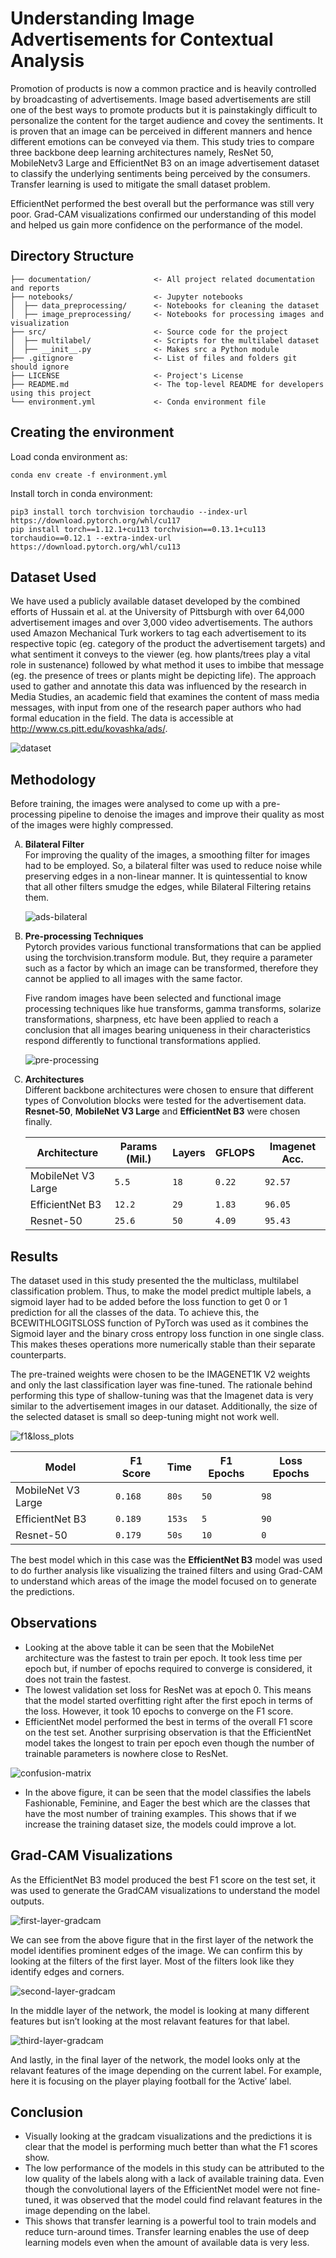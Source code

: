 
# Understanding Image Advertisements for Contextual Analysis
Promotion of products is now a common practice and is heavily controlled by broadcasting of advertisements. Image based advertisements are still one of the best ways to promote products but it is painstakingly difficult to personalize the content for the target audience and covey the sentiments. It is proven that an image can be perceived in different manners and hence different emotions can be conveyed via them. This study tries to compare three backbone deep learning architectures namely, ResNet 50, MobileNetv3 Large and EfficientNet B3 on an image advertisement dataset to classify the underlying sentiments being perceived by the consumers. Transfer learning is used to mitigate the small dataset problem.

EfficientNet performed the best overall but the performance was still very poor. Grad-CAM visualizations confirmed our understanding of this model and helped us gain more confidence on the performance of the model.


## Directory Structure

```
├── documentation/              <- All project related documentation and reports
├── notebooks/                  <- Jupyter notebooks
│  ├── data_preprocessing/      <- Notebooks for cleaning the dataset
│  ├── image_preprocessing/     <- Notebooks for processing images and visualization
├── src/                        <- Source code for the project
│  ├── multilabel/              <- Scripts for the multilabel dataset
│  ├── __init__.py              <- Makes src a Python module
├── .gitignore                  <- List of files and folders git should ignore
├── LICENSE                     <- Project's License
├── README.md                   <- The top-level README for developers using this project
└── environment.yml             <- Conda environment file
```

## Creating the environment
Load conda environment as:
```
conda env create -f environment.yml
```
Install torch in conda environment:
```
pip3 install torch torchvision torchaudio --index-url https://download.pytorch.org/whl/cu117
pip install torch==1.12.1+cu113 torchvision==0.13.1+cu113 torchaudio==0.12.1 --extra-index-url https://download.pytorch.org/whl/cu113
```
## Dataset Used

We have used a publicly available dataset developed by the combined efforts of Hussain et al. at the University of Pittsburgh with over 64,000 advertisement images and over 3,000 video advertisements. The authors used Amazon Mechanical Turk workers to tag each advertisement to its respective topic (eg. category of the product the advertisement targets) and what sentiment it conveys to the viewer (eg. how plants/trees play a vital role in sustenance) followed by what method it uses to imbibe that message (eg. the presence of trees or plants might be depicting life). The approach used to gather and annotate this data was influenced by the research in Media
Studies, an academic field that examines the content of mass media messages, with input from one of the research paper authors who had formal education in the field. The data is accessible at http://www.cs.pitt.edu/kovashka/ads/.

![dataset](/figures/dataset.png)

## Methodology

Before training, the images were analysed to come up with
a pre-processing pipeline to denoise the images and improve
their quality as most of the images were highly compressed.

<ol type="A">
 <li><b>Bilateral Filter</b></li>
For improving the quality of the images, a smoothing filter
for images had to be employed. So, a bilateral filter was used to reduce noise while preserving edges in a non-linear manner. It is quintessential to know that all other
filters smudge the edges, while Bilateral Filtering retains
them.

![ads-bilateral](/figures/ads-bilateral.png)

 <li><b>Pre-processing Techniques</b></li>
Pytorch provides various functional transformations that
can be applied using the torchvision.transform module. But, they require a parameter such as a factor by which an image can be transformed, therefore they cannot be applied to all images with the same factor. 

Five random images have been selected and functional image processing techniques like hue transforms, gamma transforms, solarize transformations, sharpness, etc have been applied to reach a conclusion that all images bearing uniqueness in their characteristics respond differently to functional transformations applied.

![pre-processing](/figures/pre-processing.png)
 
 <li><b>Architectures</b></li>
Different backbone architectures were chosen to ensure
that different types of Convolution blocks were tested for the advertisement data. <b>Resnet-50</b>, <b>MobileNet V3 Large</b> and <b>EfficientNet B3</b> were chosen finally.

| Architecture      | Params (Mil.) | Layers | GFLOPS | Imagenet Acc. |
|-------------------|---------------|--------|--------|---------------|
| MobileNet V3 Large|`5.5`          |`18`    | `0.22` | `92.57`       |
| EfficientNet B3   |`12.2`         |`29`    | `1.83` | `96.05`       |
| Resnet-50         |`25.6`         |`50`    | `4.09` | `95.43`       |
</ol>

## Results

The dataset used in this study presented the the multiclass, multilabel classification problem. Thus, to make the model predict multiple labels, a sigmoid layer had to be added before the loss function to get 0 or 1 prediction for all the classes of the data. To achieve this, the BCEWITHLOGITSLOSS function of PyTorch was used as it combines the Sigmoid layer and the binary cross entropy loss function in one single class. This makes theses operations more numerically stable than their separate counterparts.

The pre-trained weights were chosen to be the IMAGENET1K V2 weights and only the last classification layer was fine-tuned. The rationale behind performing this type
of shallow-tuning was that the Imagenet data is very similar to the advertisement images in our dataset. Additionally, the size of the selected dataset is small so deep-tuning might not work well.

![f1&loss_plots](/figures/f1&loss_plots.png)

| Model             | F1 Score | Time | F1 Epochs | Loss Epochs |
|-------------------|----------|------|-----------|-------------|
| MobileNet V3 Large|`0.168`   |`80s` | `50`      | `98`        |
| EfficientNet B3   |`0.189`   |`153s`| `5`       | `90`        |
| Resnet-50         |`0.179`   |`50s` | `10`      | `0`         |

The best model which in this case was the **EfficientNet B3** model was used to do further analysis like visualizing the trained filters and using Grad-CAM to understand which areas of the image the model focused on to generate the predictions.

## Observations

- Looking at the above table it can be seen that the MobileNet architecture
was the fastest to train per epoch. It took less time per epoch but, if number of epochs required to converge is considered, it does not train the fastest.
- The lowest validation set loss for ResNet was at epoch 0. This means that the model started overfitting right after the first epoch in terms of the loss. However, it took 10 epochs to converge on the F1 score.
- EfficientNet model performed the best in terms of the overall F1 score on the test set. Another surprising observation is that the EfficientNet model takes the longest to train per epoch even though the number of trainable parameters is nowhere close to ResNet.

![confusion-matrix](/figures/confusion-matrix.png)

- In the above figure,  it can be seen that the model classifies the labels Fashionable, Feminine, and Eager the best which are the classes that have the most number of training examples. This shows that if we increase the training dataset size, the models could improve a lot.

## Grad-CAM Visualizations

As the EfficientNet B3 model produced the best F1 score
on the test set, it was used to generate the GradCAM visualizations to understand the model outputs.

![first-layer-gradcam](/figures/first-layer-gradcam.png)

We can see from the above figure that in the first layer of the network the model identifies prominent edges of the image. We can confirm this by looking at the filters of the first layer. Most of the filters look like they identify edges and corners.

![second-layer-gradcam](/figures/second-layer-gradcam.png)

In the middle layer of the network, the model is looking at many different features but isn’t looking at the most relavant features for that label. 

![third-layer-gradcam](/figures/third-layer-gradcam.png)

And lastly, in the final layer of the network, the model looks only at the relavant features of the image depending on the current label. For example, here it is focusing on the player playing football for the ’Active’ label.

## Conclusion

- Visually looking at the gradcam visualizations and the predictions it is clear that the model is performing much better than what the F1 scores show. 
- The low performance of the models in this study can be attributed to the low quality of the labels along with a lack of available training data. Even though the convolutional layers of the EfficientNet model were not fine-tuned, it was observed that the model could find relavant features in the image depending on the label. 
- This shows that transfer learning is a powerful tool to train models and reduce turn-around times. Transfer learning enables the use of deep learning models even when the amount of available data is very less.
